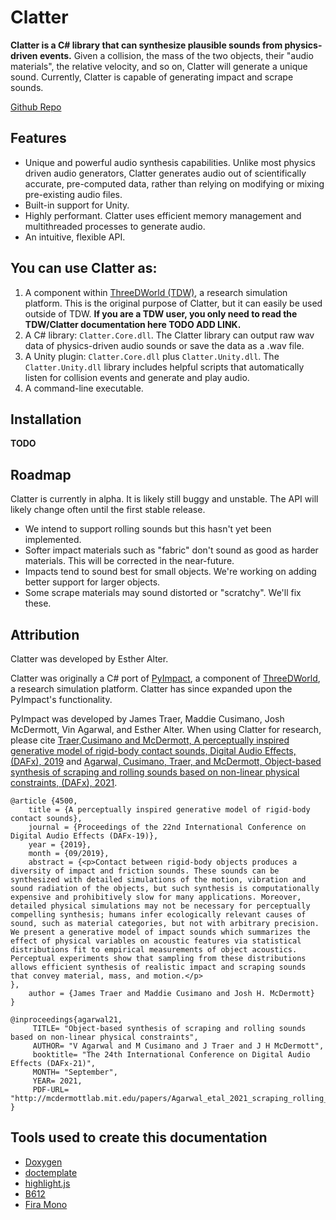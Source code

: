 # Clatter

**Clatter is a C# library that can synthesize plausible sounds from physics-driven events.** Given a collision, the mass of the two objects, their "audio materials", the relative velocity, and so on, Clatter will generate a unique sound. Currently, Clatter is capable of generating impact and scrape sounds.

[Github Repo](https://github.com/alters-mit/clatter)

## Features

- Unique and powerful audio synthesis capabilities. Unlike most physics driven audio generators, Clatter generates audio out of scientifically accurate, pre-computed data, rather than relying on modifying or mixing pre-existing audio files.
- Built-in support for Unity.
- Highly performant. Clatter uses efficient memory management and multithreaded processes to generate audio.
- An intuitive, flexible API.

## You can use Clatter as:

1. A component within [ThreeDWorld (TDW)](https://github.com/threedworld-mit/tdw), a research simulation platform. This is the original purpose of Clatter, but it can easily be used outside of TDW. **If you are a TDW user, you only need to read the TDW/Clatter documentation here TODO ADD LINK.**
2. A C# library: `Clatter.Core.dll`. The Clatter library can output raw wav data of physics-driven audio sounds or save the data as a .wav file.
3. A Unity plugin: `Clatter.Core.dll` plus `Clatter.Unity.dll`. The `Clatter.Unity.dll` library includes helpful scripts that automatically listen for collision events and generate and play audio.
4. A command-line executable.

## Installation

**TODO**

## Roadmap

Clatter is currently in alpha. It is likely still buggy and unstable. The API will likely change often until the first stable release.

- We intend to support rolling sounds but this hasn't yet been implemented.
- Softer impact materials such as "fabric" don't sound as good as harder materials. This will be corrected in the near-future.
- Impacts tend to sound best for small objects. We're working on adding better support for larger objects.
- Some scrape materials may sound distorted or "scratchy". We'll fix these.

## Attribution

Clatter was developed by Esther Alter.

Clatter was originally a C# port of [PyImpact](https://github.com/threedworld-mit/tdw/blob/master/Documentation/lessons/audio/py_impact.md), a component of [ThreeDWorld](https://github.com/threedworld-mit/tdw), a research simulation platform. Clatter has since expanded upon the PyImpact's functionality.

PyImpact was developed by James Traer, Maddie Cusimano, Josh McDermott, Vin Agarwal, and Esther Alter. When using Clatter for research, please cite [Traer,Cusimano  and McDermott, A perceptually inspired generative model of rigid-body  contact sounds, Digital Audio Effects, (DAFx), 2019](http://dafx2019.bcu.ac.uk/papers/DAFx2019_paper_57.pdf) and [Agarwal,  Cusimano, Traer, and McDermott, Object-based synthesis of scraping and  rolling sounds based on non-linear physical constraints, (DAFx), 2021](http://mcdermottlab.mit.edu/bib2php/pubs/makeAbs.php?loc=agarwal21).

```
@article {4500,
	title = {A perceptually inspired generative model of rigid-body contact sounds},
	journal = {Proceedings of the 22nd International Conference on Digital Audio Effects (DAFx-19)},
	year = {2019},
	month = {09/2019},
	abstract = {<p>Contact between rigid-body objects produces a diversity of impact and friction sounds. These sounds can be synthesized with detailed simulations of the motion, vibration and sound radiation of the objects, but such synthesis is computationally expensive and prohibitively slow for many applications. Moreover, detailed physical simulations may not be necessary for perceptually compelling synthesis; humans infer ecologically relevant causes of sound, such as material categories, but not with arbitrary precision. We present a generative model of impact sounds which summarizes the effect of physical variables on acoustic features via statistical distributions fit to empirical measurements of object acoustics. Perceptual experiments show that sampling from these distributions allows efficient synthesis of realistic impact and scraping sounds that convey material, mass, and motion.</p>
},
	author = {James Traer and Maddie Cusimano and Josh H. McDermott}
}
```

```
@inproceedings{agarwal21,
     TITLE= "Object-based synthesis of scraping and rolling sounds based on non-linear physical constraints",
     AUTHOR= "V Agarwal and M Cusimano and J Traer and J H McDermott",
     booktitle= "The 24th International Conference on Digital Audio Effects (DAFx-21)",
     MONTH= "September",
     YEAR= 2021,
     PDF-URL= "http://mcdermottlab.mit.edu/papers/Agarwal_etal_2021_scraping_rolling_synthesis_DAFx.pdf",
}
```

## Tools used to create this documentation

- [Doxygen](https://www.doxygen.nl/manual/config.html)
- [doctemplate](https://github.com/charlyllo/doctemplate)
- [highlight.js](https://highlightjs.org)
- [B612](https://fonts.google.com/specimen/B612)
- [Fira Mono](https://fonts.google.com/specimen/Fira+Mono)
